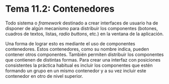 # Tema 11.2: Contenedores

Todo sistema o _framework_ destinado a crear interfaces de usuario ha de disponer de algún mecanismo para distribuir los componentes (botones, cuadros de textos, listas, _radio buttons_, etc.) en la ventana de la aplicación.

Una forma de lograr esto es mediante el uso de componentes contenedores. Estos contenedores, como su nombre indica, pueden contener otros componentes. También permiten distribuir los componentes que contienen de distintas formas. Para crear una interfaz con posiciones consistentes la práctica habitual es incluir los componentes que estén formando un grupo en un mismo contenedor y a su vez incluir este contenedor en otro de nivel superior.
